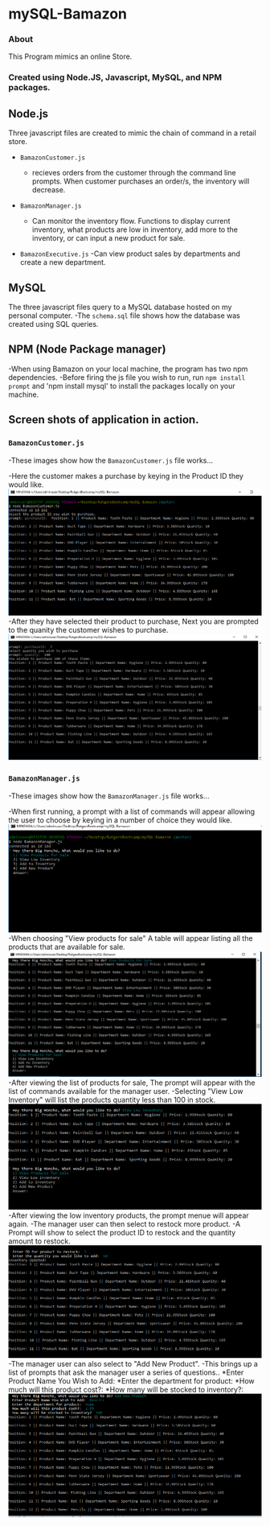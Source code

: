# mySQL-Bamazon

### About
This Program mimics an online Store.

### Created using Node.JS, Javascript, MySQL, and NPM packages. 

## Node.js
Three javascript files are created to mimic the chain of command in a retail store. 
- `BamazonCustomer.js`
  - recieves orders from the customer through the command line prompts. When customer purchases an order/s, the inventory will decrease.

- `BamazonManager.js`
  - Can monitor the inventory flow. Functions to display current inventory, what products are low in inventory, add more to the inventory, or can input a new product for sale. 

- `BamazonExecutive.js`
  -Can view product sales by departments and create a new department. 

## MySQL
The three javascript files query to a MySQL database hosted on my personal computer.
  -The `schema.sql` file shows how the database was created using SQL queries. 

## NPM (Node Package manager)
-When using Bamazon on your local machine, the program has two npm dependencies.
  -Before firing the js file you wish to run, run `npm install prompt` and 'npm install mysql' to install the packages locally on your machine. 

## Screen shots of application in action.

### `BamazonCustomer.js`
  -These images show how the `BamazonCustomer.js` file works...

  -Here the customer makes a purchase by keying in the Product ID they would like.
![Customer Order](/ScreenShots/CustomerPurchase1.PNG)
  -After they have selected their product to purchase, Next you are prompted to the quanity the customer wishes to purchase. 
![Customer Order](/ScreenShots/CustomerPurchase2.PNG)
  
### `BamazonManager.js`
  -These images show how the `BamazonManager.js` file works...

  -When first running, a prompt with a list of commands will appear allowing the user to choose by keying in a number of choice they would like.
![Manager Order](/ScreenShots/ManagersChoices.PNG)
  -When choosing "View products for sale" A table will appear listing all the products that are available for sale. 
![Manager Order](/ScreenShots/ManagerChoiceRepeated.PNG)
  -After viewing the list of products for sale, The prompt will appear with the list of commands available for the manager user. 
  -Selecting "View Low Inventory" will list the products quantity less than 100 in stock. 
![Manager Order](/ScreenShots/ManagerViewLowInventory.PNG)
  -After viewing the low inventory products, the prompt menue will appear again.
  -The manager user can then select to restock more product.
  -A Prompt will show to select the product ID to restock and the quantity amount to restock.
![Manager Order](/ScreenShots/ManagerReStock.PNG)
  -The manager user can also select to "Add New Product". 
  -This brings up a list of prompts that ask the manager user a series of questions..
  *Enter Product Name You Wish to Add:
  *Enter the department for product:
  *How much will this product cost?:
  *How many will be stocked to inventory?:
![Manager Order](/ScreenShots/ManagerAdd.PNG)